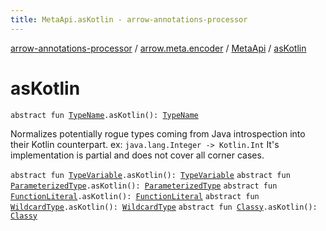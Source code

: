 ```yaml
---
title: MetaApi.asKotlin - arrow-annotations-processor
---
```


[arrow-annotations-processor](../../index.html) / [arrow.meta.encoder](../index.html) / [MetaApi](index.html) / [asKotlin](./as-kotlin.html)

# asKotlin

`abstract fun `[`TypeName`](../../arrow.meta.ast/-type-name/index.html)`.asKotlin(): `[`TypeName`](../../arrow.meta.ast/-type-name/index.html)

Normalizes potentially rogue types coming from Java introspection into their Kotlin counterpart.
ex: `java.lang.Integer -> Kotlin.Int`
It's implementation is partial and does not cover all corner cases.

`abstract fun `[`TypeVariable`](../../arrow.meta.ast/-type-name/-type-variable/index.html)`.asKotlin(): `[`TypeVariable`](../../arrow.meta.ast/-type-name/-type-variable/index.html)
`abstract fun `[`ParameterizedType`](../../arrow.meta.ast/-type-name/-parameterized-type/index.html)`.asKotlin(): `[`ParameterizedType`](../../arrow.meta.ast/-type-name/-parameterized-type/index.html)
`abstract fun `[`FunctionLiteral`](../../arrow.meta.ast/-type-name/-function-literal/index.html)`.asKotlin(): `[`FunctionLiteral`](../../arrow.meta.ast/-type-name/-function-literal/index.html)
`abstract fun `[`WildcardType`](../../arrow.meta.ast/-type-name/-wildcard-type/index.html)`.asKotlin(): `[`WildcardType`](../../arrow.meta.ast/-type-name/-wildcard-type/index.html)
`abstract fun `[`Classy`](../../arrow.meta.ast/-type-name/-classy/index.html)`.asKotlin(): `[`Classy`](../../arrow.meta.ast/-type-name/-classy/index.html)